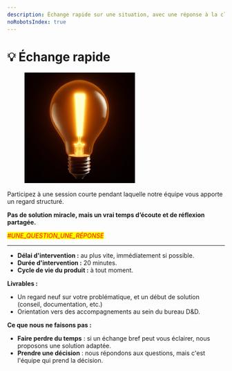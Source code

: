 ```yaml
---
description: Échange rapide sur une situation, avec une réponse à la clé
noRobotsIndex: true
---
```


# 💡 Échange rapide

<figure><img src="../../.gitbook/assets/offre_accompagnement_tech_speedmeeting_image.png" alt="" width="256"><figcaption></figcaption></figure>

Participez à une session courte pendant laquelle notre équipe vous apporte un regard structuré.

**Pas de solution miracle, mais un vrai temps d’écoute et de réflexion partagée.**

_<mark style="color:red;">#UNE\_QUESTION\_UNE\_RÉPONSE</mark>_

***

* **Délai d'intervention :** au plus vite, immédiatement si possible.
* **Durée d'intervention :** 20 minutes.
* **Cycle de vie du produit :** à tout moment.

**Livrables :**

* Un regard neuf sur votre problématique, et un début de solution (conseil, documentation, etc.)
* Orientation vers des accompagnements au sein du bureau D\&D.

**Ce que nous ne faisons pas :**

* **Faire perdre du temps** : si un échange bref peut vous éclairer, nous proposons une solution adaptée.
* **Prendre une décision** : nous répondons aux questions, mais c'est l'équipe qui prend la décision.
